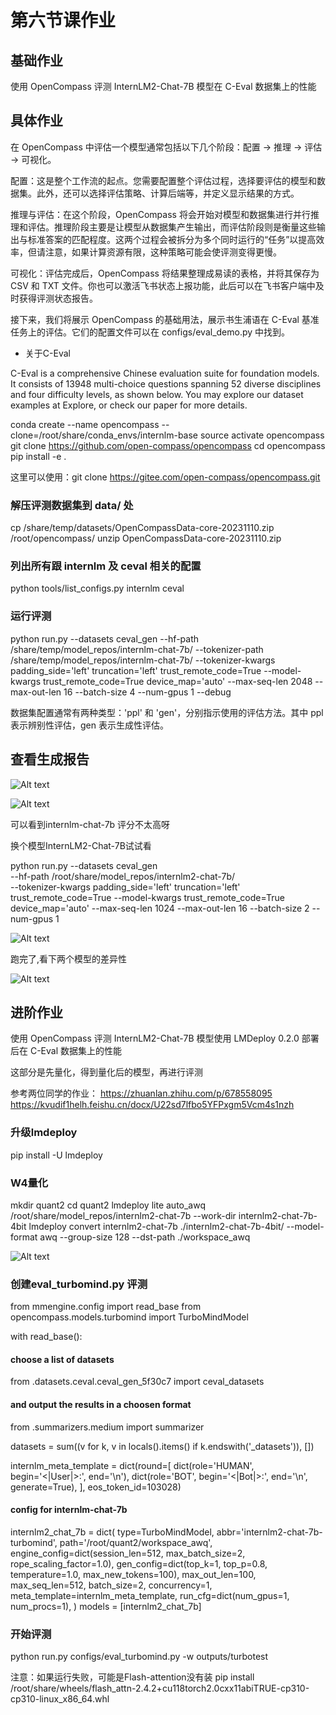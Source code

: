 
# 第六节课作业

##  基础作业

使用 OpenCompass 评测 InternLM2-Chat-7B 模型在 C-Eval 数据集上的性能


## 具体作业

在 OpenCompass 中评估一个模型通常包括以下几个阶段：配置 -> 推理 -> 评估 -> 可视化。

配置：这是整个工作流的起点。您需要配置整个评估过程，选择要评估的模型和数据集。此外，还可以选择评估策略、计算后端等，并定义显示结果的方式。

推理与评估：在这个阶段，OpenCompass 将会开始对模型和数据集进行并行推理和评估。推理阶段主要是让模型从数据集产生输出，而评估阶段则是衡量这些输出与标准答案的匹配程度。这两个过程会被拆分为多个同时运行的“任务”以提高效率，但请注意，如果计算资源有限，这种策略可能会使评测变得更慢。

可视化：评估完成后，OpenCompass 将结果整理成易读的表格，并将其保存为 CSV 和 TXT 文件。你也可以激活飞书状态上报功能，此后可以在飞书客户端中及时获得评测状态报告。

接下来，我们将展示 OpenCompass 的基础用法，展示书生浦语在 C-Eval 基准任务上的评估。它们的配置文件可以在 configs/eval_demo.py 中找到。

- 关于C-Eval

C-Eval is a comprehensive Chinese evaluation suite for foundation models. It consists of 13948 multi-choice questions spanning 52 diverse disciplines and four difficulty levels, as shown below. You may explore our dataset examples at Explore, or check our paper for more details. 

conda create --name opencompass --clone=/root/share/conda_envs/internlm-base
source activate opencompass
git clone https://github.com/open-compass/opencompass
cd opencompass
pip install -e .

这里可以使用：git clone https://gitee.com/open-compass/opencompass.git 

### 解压评测数据集到 data/ 处
cp /share/temp/datasets/OpenCompassData-core-20231110.zip /root/opencompass/
unzip OpenCompassData-core-20231110.zip

### 列出所有跟 internlm 及 ceval 相关的配置
python tools/list_configs.py internlm ceval

### 运行评测
python run.py --datasets ceval_gen --hf-path /share/temp/model_repos/internlm-chat-7b/ --tokenizer-path /share/temp/model_repos/internlm-chat-7b/ --tokenizer-kwargs padding_side='left' truncation='left' trust_remote_code=True --model-kwargs trust_remote_code=True device_map='auto' --max-seq-len 2048 --max-out-len 16 --batch-size 4 --num-gpus 1 --debug

数据集配置通常有两种类型：'ppl' 和 'gen'，分别指示使用的评估方法。其中 ppl 表示辨别性评估，gen 表示生成性评估。

## 查看生成报告

![Alt text](src\7-image-8.png)

![Alt text](src\7-image-9.png)

可以看到internlm-chat-7b 评分不太高呀

换个模型InternLM2-Chat-7B试试看

python run.py --datasets ceval_gen \
--hf-path /root/share/model_repos/internlm2-chat-7b/ \
--tokenizer-kwargs padding_side='left' truncation='left' \
trust_remote_code=True --model-kwargs trust_remote_code=True \
device_map='auto' --max-seq-len 1024 --max-out-len 16 --batch-size 2 --num-gpus 1

![Alt text](src\7-image-10.png)

跑完了,看下两个模型的差异性

![Alt text](src\7-image-11.png)



## 进阶作业

使用 OpenCompass 评测 InternLM2-Chat-7B 模型使用 LMDeploy 0.2.0 部署后在 C-Eval 数据集上的性能

这部分是先量化，得到量化后的模型，再进行评测

参考两位同学的作业：
https://zhuanlan.zhihu.com/p/678558095
https://kvudif1helh.feishu.cn/docx/U22sd7lfbo5YFPxgm5Vcm4s1nzh

### 升级lmdeploy
pip install -U lmdeploy

### W4量化
mkdir quant2
cd quant2
lmdeploy lite auto_awq /root/share/model_repos/internlm2-chat-7b  --work-dir internlm2-chat-7b-4bit
lmdeploy convert  internlm2-chat-7b ./internlm2-chat-7b-4bit/ --model-format awq --group-size 128  --dst-path  ./workspace_awq

![Alt text](image.png)

### 创建eval_turbomind.py 评测
from mmengine.config import read_base
from opencompass.models.turbomind import TurboMindModel

with read_base():
 #### choose a list of datasets   
 from .datasets.ceval.ceval_gen_5f30c7 import ceval_datasets 
 #### and output the results in a choosen format
 from .summarizers.medium import summarizer

datasets = sum((v for k, v in locals().items() if k.endswith('_datasets')), [])

internlm_meta_template = dict(round=[
 dict(role='HUMAN', begin='<|User|>:', end='\n'),
 dict(role='BOT', begin='<|Bot|>:', end='<eoa>\n', generate=True),
],
 eos_token_id=103028)

#### config for internlm-chat-7b
internlm2_chat_7b = dict(
 type=TurboMindModel,
 abbr='internlm2-chat-7b-turbomind',
 path='/root/quant2/workspace_awq',
 engine_config=dict(session_len=512,
 max_batch_size=2,
 rope_scaling_factor=1.0),
 gen_config=dict(top_k=1,
 top_p=0.8,
 temperature=1.0,
 max_new_tokens=100),
 max_out_len=100,
 max_seq_len=512,
 batch_size=2,
 concurrency=1,
 meta_template=internlm_meta_template,
 run_cfg=dict(num_gpus=1, num_procs=1),
)
models = [internlm2_chat_7b]

### 开始评测
python run.py configs/eval_turbomind.py  -w outputs/turbotest

注意：如果运行失败，可能是Flash-attention没有装
pip install /root/share/wheels/flash_attn-2.4.2+cu118torch2.0cxx11abiTRUE-cp310-cp310-linux_x86_64.whl
